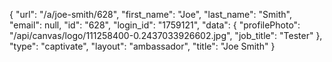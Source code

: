 {
    "url": "\/a\/joe-smith\/628",
    "first_name": "Joe",
    "last_name": "Smith",
    "email": null,
    "id": "628",
    "login_id": "1759121",
    "data": {
        "profilePhoto": "\/api\/canvas\/logo\/111258400-0.2437033926602.jpg",
        "job_title": "Tester"
    },
    "type": "captivate",
    "layout": "ambassador",
    "title": "Joe Smith"
}